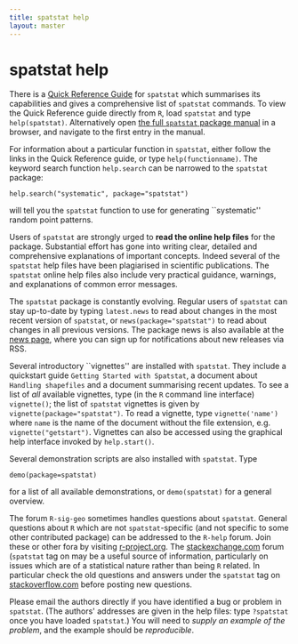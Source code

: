 ```yaml
---
title: spatstat help
layout: master
---
```


# spatstat help

There is a [Quick Reference Guide](resources/spatstatQuickref.pdf) for
`spatstat` which summarises its capabilities and gives a comprehensive
list of `spatstat` commands. To view the Quick Reference guide
directly from `R`, load `spatstat` and type
`help(spatstat)`. Alternatively open [the full `spatstat` package
manual](resources/spatstatManual.pdf) in a browser, and navigate to
the first entry in the manual.

For information about a particular function in `spatstat`, either
follow the links in the Quick Reference guide, or type
`help(functionname)`. The keyword search function `help.search` can
be narrowed to the `spatstat` package:

```
help.search("systematic", package="spatstat")
```

will tell you the `spatstat` function to use for generating
``systematic'' random point patterns.

Users of `spatstat` are strongly urged to **read the online help files**
for the package. Substantial effort has gone into writing clear, detailed and
comprehensive explanations of important concepts. Indeed several of the
`spatstat` help files have been plagiarised in scientific publications.
The `spatstat` online help files also include very practical guidance, warnings, 
and explanations of common error messages.

The `spatstat` package is constantly evolving. Regular users of
`spatstat` can stay up-to-date by typing `latest.news` to read about
changes in the most recent version of `spatstat`, or
`news(package="spatstat")` to read about changes in all previous
versions. The package news is also available at the [news
page](news.html), where you can sign up for notifications about new
releases via RSS.

Several introductory ``vignettes'' are installed with `spatstat`. They
include a quickstart guide `Getting Started with Spatstat`, a document
about `Handling shapefiles` and a document summarising recent
updates. To see a list of *all* available vignettes, type (in the
`R` command line interface) `vignette()`; the list of `spatstat`
vignettes is given by `vignette(package="spatstat")`. To read a
vignette, type `vignette('name')` where `name` is the
name of the document without the file extension,
e.g. `vignette("getstart")`. Vignettes can also be accessed using the
graphical help interface invoked by `help.start()`.

Several demonstration scripts are also installed with `spatstat`.
Type

```
demo(package=spatstat)
```

for a list of all available demonstrations, or `demo(spatstat)` for a
general overview.

The forum `R-sig-geo` sometimes handles questions about `spatstat`.
General questions about `R` which are not `spatstat`-specific (and not
specific to some other contributed package) can be addressed to the
`R-help` forum. Join these or other fora by visiting
[r-project.org](http://www.r-project.org). The
[stackexchange.com](http://stackexchange.com) forum (`spatstat` tag on
may be a useful source of information, particularly on issues which
are of a statistical nature rather than being `R` related. In
particular check the old questions and answers under the `spatstat`
tag on
[stackoverflow.com](http://stackoverflow.com/questions/tagged/spatstat)
before posting new questions.

Please email the authors directly if you have identified a bug or
problem in `spatstat`. (The authors' addresses are given in the help
files: type `?spatstat` once you have loaded `spatstat`.) You will
need to *supply an example of the problem*, and the example
should be *reproducible*.
